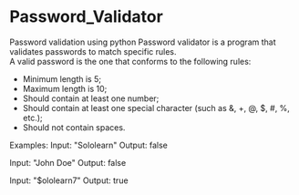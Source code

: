# Password_Validator
Password validation using python
Password validator is a program that validates passwords to match specific rules.  
A valid password is the one that conforms to the following rules: 
 - Minimum length is 5; 
 - Maximum length is 10; 
 - Should contain at least one number; 
 - Should contain at least one special character (such as &, +, @, $, #, %, etc.); 
 - Should not contain spaces. 
 
Examples: 
Input: "Sololearn" 
Output: false 
 
Input: "John Doe" 
Output: false 
 
Input: "$ololearn7" 
Output: true 
